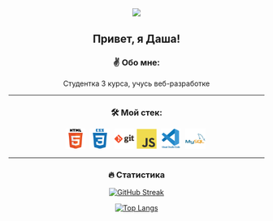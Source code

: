 <div id="header" align="center">
  <img src="https://i.imgur.com/1g5ZFzU.gif" width="100"/>
  
   ## Привет, я Даша! 
</div>

<div  align="center">
  
  ### &#9996; Обо мне:
  
  Студентка 3 курса, учусь веб-разработке
</div>

---

<div  align="center">
  
  ### :hammer_and_wrench: Мой стек:

<div>
    <img src="https://github.com/devicons/devicon/blob/master/icons/html5/html5-original-wordmark.svg" title="HTML5" alt="HTML" width="40" height="40"/>&nbsp;
  <img src="https://github.com/devicons/devicon/blob/master/icons/css3/css3-plain-wordmark.svg"  title="CSS3" alt="CSS" width="40" height="40"/>&nbsp;
  <img src="https://github.com/devicons/devicon/blob/master/icons/git/git-original-wordmark.svg" title="Git" **alt="Git" width="40" height="40"/>
  <img src="https://github.com/devicons/devicon/blob/master/icons/javascript/javascript-original.svg" title="JavaScript"  alt="JavaScript" width="40" height="40"/>&nbsp;
    <img src="https://github.com/devicons/devicon/blob/master/icons/vscode/vscode-original-wordmark.svg" title="vscode" alt="vscode" width="40" height="40"/>&nbsp;
    <img src="https://github.com/devicons/devicon/blob/master/icons/mysql/mysql-original-wordmark.svg" title="MySQL"  alt="MySQL" width="40" height="40"/>&nbsp;
</div>
  
</div>

---

<div  align="center">
  
  ### :fire: Статистика

[![GitHub Streak](http://github-readme-streak-stats.herokuapp.com?user=edmosha&theme=material-palenight&hide_border=true&border_radius=10&date_format=j%20M%5B%20Y%5D)](https://git.io/streak-stats)

[![Top Langs](https://github-readme-stats.vercel.app/api/top-langs/?username=edmosha&layout=compact&theme=material-palenight&hide_border=true&border_radius=10)](https://github.com/anuraghazra/github-readme-stats)
  
</div>
